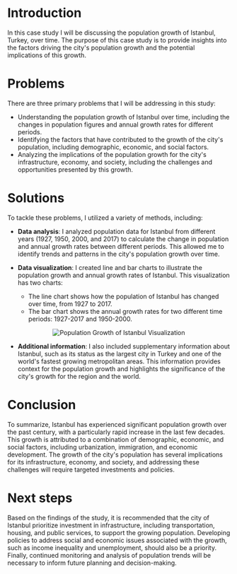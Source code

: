# Introduction

In this case study I will be discussing the population growth of Istanbul, Turkey, over time. The purpose of this case study is to provide insights into the factors driving the city's population growth and the potential implications of this growth.

# Problems

There are three primary problems that I will be addressing in this study:

- Understanding the population growth of Istanbul over time, including the changes in population figures and annual growth rates for different periods.
- Identifying the factors that have contributed to the growth of the city's population, including demographic, economic, and social factors.
- Analyzing the implications of the population growth for the city's infrastructure, economy, and society, including the challenges and opportunities presented by this growth.

# Solutions

To tackle these problems, I utilized a variety of methods, including:

- **Data analysis**: I analyzed population data for Istanbul from different years (1927, 1950, 2000, and 2017) to calculate the change in population and annual growth rates between different periods. This allowed me to identify trends and patterns in the city's population growth over time.
- **Data visualization**: I created line and bar charts to illustrate the population growth and annual growth rates of Istanbul. This visualization has two charts:

  - The line chart shows how the population of Istanbul has changed over time, from 1927 to 2017. 
  - The bar chart shows the annual growth rates for two different time periods: 1927-2017 and 1950-2000. 

<p align="center">
  <img src="https://user-images.githubusercontent.com/115745200/224960663-f56b2c1d-adfb-400d-bf17-a969d8c3d89f.png" alt="Population Growth of Istanbul Visualization">
</p>

- **Additional information**: I also included supplementary information about Istanbul, such as its status as the largest city in Turkey and one of the world's fastest growing metropolitan areas. This information provides context for the population growth and highlights the significance of the city's growth for the region and the world.

# Conclusion

To summarize, Istanbul has experienced significant population growth over the past century, with a particularly rapid increase in the last few decades. This growth is attributed to a combination of demographic, economic, and social factors, including urbanization, immigration, and economic development. The growth of the city's population has several implications for its infrastructure, economy, and society, and addressing these challenges will require targeted investments and policies.

# Next steps

Based on the findings of the study, it is recommended that the city of Istanbul prioritize investment in infrastructure, including transportation, housing, and public services, to support the growing population. Developing policies to address social and economic issues associated with the growth, such as income inequality and unemployment, should also be a priority. Finally, continued monitoring and analysis of population trends will be necessary to inform future planning and decision-making.
